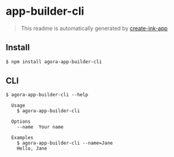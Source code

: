 # app-builder-cli

> This readme is automatically generated by [create-ink-app](https://github.com/vadimdemedes/create-ink-app)


## Install

```bash
$ npm install agora-app-builder-cli
```


## CLI

```
$ agora-app-builder-cli --help

  Usage
    $ agora-app-builder-cli

  Options
    --name  Your name

  Examples
    $ agora-app-builder-cli --name=Jane
    Hello, Jane
```
